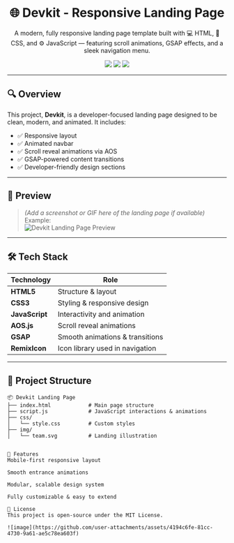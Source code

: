 <h1 align="center">🌐 Devkit - Responsive Landing Page</h1>

<p align="center">
  A modern, fully responsive landing page template built with 💻 HTML, 🎨 CSS, and ⚙️ JavaScript — featuring scroll animations, GSAP effects, and a sleek navigation menu.
</p>

<p align="center">
  <img src="https://img.shields.io/badge/Made%20With-HTML%2C%20CSS%2C%20JS-blue?style=for-the-badge" />
  <img src="https://img.shields.io/badge/Responsive-Yes-green?style=for-the-badge" />
  <img src="https://img.shields.io/badge/Animations-AOS%20%26%20GSAP-orange?style=for-the-badge" />
</p>

---

## 🔍 Overview

This project, **Devkit**, is a developer-focused landing page designed to be clean, modern, and animated. It includes:

- ✅ Responsive layout
- ✅ Animated navbar
- ✅ Scroll reveal animations via AOS
- ✅ GSAP-powered content transitions
- ✅ Developer-friendly design sections

---

## 📸 Preview

> *(Add a screenshot or GIF here of the landing page if available)*  
> Example:  
> ![Devkit Landing Page Preview](preview.png)

---

## 🛠️ Tech Stack

| Technology     | Role                              |
|----------------|-----------------------------------|
| **HTML5**      | Structure & layout                |
| **CSS3**       | Styling & responsive design       |
| **JavaScript** | Interactivity and animation       |
| **AOS.js**     | Scroll reveal animations          |
| **GSAP**       | Smooth animations & transitions   |
| **RemixIcon**  | Icon library used in navigation   |

---

## 📁 Project Structure

```plaintext
📦 Devkit Landing Page
├── index.html            # Main page structure
├── script.js             # JavaScript interactions & animations
├── css/
│   └── style.css         # Custom styles
├── img/
│   └── team.svg          # Landing illustration


🎯 Features
Mobile-first responsive layout

Smooth entrance animations

Modular, scalable design system

Fully customizable & easy to extend

📝 License
This project is open-source under the MIT License.

![image](https://github.com/user-attachments/assets/4194c6fe-81cc-4730-9a61-ae5c78ea603f)
